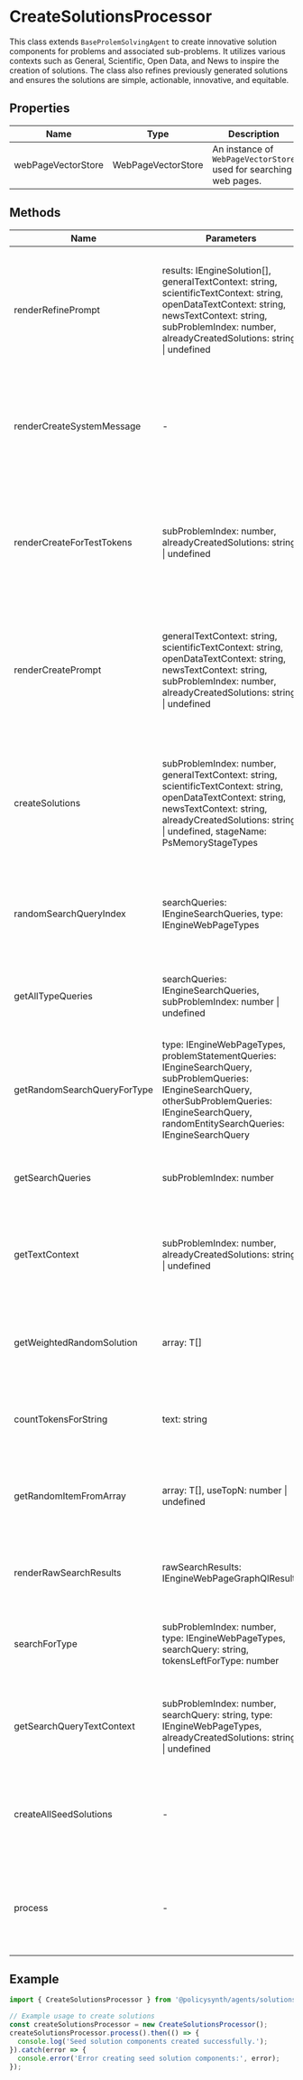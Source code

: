 # CreateSolutionsProcessor

This class extends `BaseProlemSolvingAgent` to create innovative solution components for problems and associated sub-problems. It utilizes various contexts such as General, Scientific, Open Data, and News to inspire the creation of solutions. The class also refines previously generated solutions and ensures the solutions are simple, actionable, innovative, and equitable.

## Properties

| Name               | Type                  | Description                                                                 |
|--------------------|-----------------------|-----------------------------------------------------------------------------|
| webPageVectorStore | WebPageVectorStore    | An instance of `WebPageVectorStore` used for searching web pages.           |

## Methods

| Name                        | Parameters                                                                                                                                                                                                 | Return Type                    | Description                                                                                                           |
|-----------------------------|------------------------------------------------------------------------------------------------------------------------------------------------------------------------------------------------------------|--------------------------------|-----------------------------------------------------------------------------------------------------------------------|
| renderRefinePrompt          | results: IEngineSolution[], generalTextContext: string, scientificTextContext: string, openDataTextContext: string, newsTextContext: string, subProblemIndex: number, alreadyCreatedSolutions: string \| undefined | Promise<SystemMessage[] \| HumanMessage[]> | Generates messages for refining solution components based on various contexts and previously created solutions.      |
| renderCreateSystemMessage   | -                                                                                                                                                                                                          | SystemMessage                  | Creates a system message with instructions for creating innovative solution components.                               |
| renderCreateForTestTokens   | subProblemIndex: number, alreadyCreatedSolutions: string \| undefined                                                                                                                                      | HumanMessage[]                 | Generates messages for testing token counts based on sub-problem index and already created solutions.                 |
| renderCreatePrompt          | generalTextContext: string, scientificTextContext: string, openDataTextContext: string, newsTextContext: string, subProblemIndex: number, alreadyCreatedSolutions: string \| undefined                      | Promise<HumanMessage[]>        | Prepares messages for creating solution components based on various contexts and sub-problem index.                   |
| createSolutions             | subProblemIndex: number, generalTextContext: string, scientificTextContext: string, openDataTextContext: string, newsTextContext: string, alreadyCreatedSolutions: string \| undefined, stageName: PsMemoryStageTypes | Promise<IEngineSolution[]>     | Creates solution components based on provided contexts and sub-problem index, optionally refining them.                |
| randomSearchQueryIndex      | searchQueries: IEngineSearchQueries, type: IEngineWebPageTypes                                                                                                                                              | number                         | Selects a random search query index based on the type of web page.                                                    |
| getAllTypeQueries           | searchQueries: IEngineSearchQueries, subProblemIndex: number \| undefined                                                                                                                                   | { general: string, scientific: string, openData: string, news: string } | Retrieves all types of search queries for a given sub-problem index.                                                  |
| getRandomSearchQueryForType | type: IEngineWebPageTypes, problemStatementQueries: IEngineSearchQuery, subProblemQueries: IEngineSearchQuery, otherSubProblemQueries: IEngineSearchQuery, randomEntitySearchQueries: IEngineSearchQuery | string                         | Selects a random search query for a given type based on various probabilities.                                        |
| getSearchQueries            | subProblemIndex: number                                                                                                                                                                                     | { scientific: string, general: string, openData: string, news: string } | Retrieves search queries for a sub-problem index.                                                                     |
| getTextContext              | subProblemIndex: number, alreadyCreatedSolutions: string \| undefined                                                                                                                                       | Promise<{ general: string, scientific: string, openData: string, news: string }> | Gets the text context for a sub-problem index based on search queries.                                                |
| getWeightedRandomSolution   | array: T[]                                                                                                                                                                                                  | T \| ""                        | Selects a random solution from an array based on predefined weights.                                                  |
| countTokensForString        | text: string                                                                                                                                                                                                | Promise<number>                | Counts the number of tokens in a given text string.                                                                   |
| getRandomItemFromArray      | array: T[], useTopN: number \| undefined                                                                                                                                                                    | T \| ""                        | Selects a random item from an array, optionally considering only the top N items.                                     |
| renderRawSearchResults      | rawSearchResults: IEngineWebPageGraphQlResults                                                                                                                                                              | { searchResults: string, selectedUrl: string } | Renders search results from raw search data.                                                                          |
| searchForType               | subProblemIndex: number, type: IEngineWebPageTypes, searchQuery: string, tokensLeftForType: number                                                                                                          | Promise<{ searchResults: string, selectedUrl: string }> | Searches for relevant information of a specific type based on a search query.                                         |
| getSearchQueryTextContext   | subProblemIndex: number, searchQuery: string, type: IEngineWebPageTypes, alreadyCreatedSolutions: string \| undefined                                                                                       | Promise<{ searchResults: string, selectedUrl: string }> | Retrieves the text context for a search query of a specific type.                                                     |
| createAllSeedSolutions      | -                                                                                                                                                                                                          | Promise<void>                  | Creates all seed solutions for sub-problems within defined limits.                                                    |
| process                     | -                                                                                                                                                                                                          | Promise<void>                  | Main process method to initiate the creation of seed solution components.                                             |

## Example

```typescript
import { CreateSolutionsProcessor } from '@policysynth/agents/solutions/create/createSolutions.js';

// Example usage to create solutions
const createSolutionsProcessor = new CreateSolutionsProcessor();
createSolutionsProcessor.process().then(() => {
  console.log('Seed solution components created successfully.');
}).catch(error => {
  console.error('Error creating seed solution components:', error);
});
```